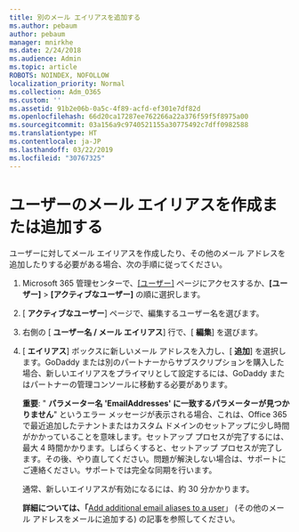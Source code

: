 ```yaml
---
title: 別のメール エイリアスを追加する
ms.author: pebaum
author: pebaum
manager: mnirkhe
ms.date: 2/24/2018
ms.audience: Admin
ms.topic: article
ROBOTS: NOINDEX, NOFOLLOW
localization_priority: Normal
ms.collection: Adm_O365
ms.custom: ''
ms.assetid: 91b2e06b-0a5c-4f89-acfd-ef301e7df82d
ms.openlocfilehash: 66d20ca17287ee762266a22a376f59f5f8975a00
ms.sourcegitcommit: 03a156a9c9740521155a30775492c7dff0982588
ms.translationtype: HT
ms.contentlocale: ja-JP
ms.lasthandoff: 03/22/2019
ms.locfileid: "30767325"
---
```

# <a name="create-or-add-an-email-alias-for-a-user"></a>ユーザーのメール エイリアスを作成または追加する

ユーザーに対してメール エイリアスを作成したり、その他のメール アドレスを追加したりする必要がある場合、次の手順に従ってください。
  
1. Microsoft 365 管理センターで、[[ユーザー]](https://go.microsoft.com/fwlink/p/?linkid=834822) ページにアクセスするか、**[ユーザー]** \> **[アクティブなユーザー]** の順に選択します。
    
2. [ **アクティブなユーザー**] ページで、編集するユーザー名を選びます。 
    
3. 右側の [ **ユーザー名 / メール エイリアス**] 行で、[ **編集**] を選びます。
    
4. [ **エイリアス**] ボックスに新しいメール アドレスを入力し、[ **追加**] を選択します。GoDaddy または別のパートナーからサブスクリプションを購入した場合、新しいエイリアスをプライマリとして設定するには、GoDaddy またはパートナーの管理コンソールに移動する必要があります。 
    
    **重要**: " **パラメーター名 'EmailAddresses' に一致するパラメーターが見つかりません**" というエラー メッセージが表示される場合、これは、Office 365 で最近追加したテナントまたはカスタム ドメインのセットアップに少し時間がかかっていることを意味します。セットアップ プロセスが完了するには、最大 4 時間かかります。しばらくすると、セットアップ プロセスが完了します。その後、やり直してください。問題が解決しない場合は、サポートにご連絡ください。サポートでは完全な同期を行います。
    
    通常、新しいエイリアスが有効になるには、約 30 分かかります。
    
    **詳細については、「**[Add additional email aliases to a user](https://support.office.com/article/Add-additional-email-aliases-to-a-user-0b0bd900-68b1-4bf5-808b-5d240a7739f4.aspx)」 (その他のメール アドレスをメールに追加する) の記事を参照してください。
    

